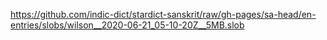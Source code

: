 https://github.com/indic-dict/stardict-sanskrit/raw/gh-pages/sa-head/en-entries/slobs/wilson__2020-06-21_05-10-20Z__5MB.slob  
